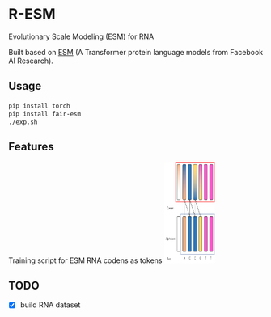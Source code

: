 # R-ESM
Evolutionary Scale Modeling (ESM) for RNA

Built based on [ESM](https://github.com/facebookresearch/esm) (A Transformer protein language models from Facebook AI Research).

## Usage
```shell
pip install torch
pip install fair-esm
./exp.sh 
```
## Features
Training script for ESM
RNA codens as tokens
<img src=asset/coden.png width=100 height=200 />

## TODO
- [x] build RNA dataset
